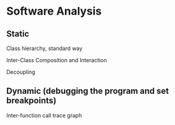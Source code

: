 
# Software Analysis


## Static

Class hierarchy, standard way

Inter-Class Composition and Interaction

Decoupling

## Dynamic (debugging the program and set breakpoints)

Inter-function call trace graph
